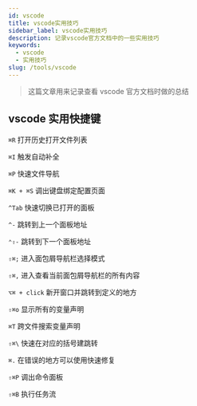```yaml
---
id: vscode
title: vscode实用技巧
sidebar_label: vscode实用技巧
description: 记录vscode官方文档中的一些实用技巧
keywords:
  - vscode
  - 实用技巧
slug: /tools/vscode
---
```


> 这篇文章用来记录查看 vscode 官方文档时做的总结

## vscode 实用快捷键

`⌘R` 打开历史打开文件列表

`⌘I` 触发自动补全

`⌘P` 快速文件导航

`⌘K + ⌘S` 调出键盘绑定配置页面

`^Tab` 快速切换已打开的面板

`^-` 跳转到上一个面板地址

`⌃⇧-` 跳转到下一个面板地址

`⇧⌘;` 进入面包屑导航栏选择模式

`⇧⌘,` 进入查看当前面包屑导航栏的所有内容

`⌥⌘ + click` 新开窗口并跳转到定义的地方

`⇧⌘o` 显示所有的变量声明

`⌘T` 跨文件搜索变量声明

`⇧⌘\` 快速在对应的括号建跳转

`⌘.` 在错误的地方可以使用快速修复

`⇧⌘P` 调出命令面板

`⇧⌘B` 执行任务流
